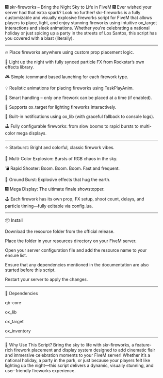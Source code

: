 🎆 skr-fireworks – Bring the Night Sky to Life in FiveM 🎆
Ever wished your server had that extra spark? Look no further! skr-fireworks is a fully customizable and visually explosive fireworks script for FiveM that allows players to place, light, and enjoy stunning fireworks using intuitive ox_target interactions and sleek animations. Whether you're celebrating a national holiday or just spicing up a party in the streets of Los Santos, this script has you covered with a blast (literally).

----------------------------------------------------------------------------------------------------------------------------------

🔥 Place fireworks anywhere using custom prop placement logic.

🧨 Light up the night with fully synced particle FX from Rockstar’s own effects library.

🎮 Simple /command based launching for each firework type.

💡 Realistic animations for placing fireworks using TaskPlayAnim.

🧠 Smart handling – only one firework can be placed at a time (if enabled).

💾 Supports ox_target for lighting fireworks interactively.

🧰 Built-in notifications using ox_lib (with graceful fallback to console logs).

🕹 Fully configurable fireworks: from slow booms to rapid bursts to multi-color mega displays.

---------------------------------------------------------------------------------------------------------------------------------

⭐ Starburst: Bright and colorful, classic firework vibes.

🌈 Multi-Color Explosion: Bursts of RGB chaos in the sky.

💣 Rapid Shooter: Boom. Boom. Boom. Fast and frequent.

🎇 Ground Burst: Explosive effects that hug the earth.

🎆 Mega Display: The ultimate finale showstopper.

🕹 Each firework has its own prop, FX setup, shoot count, delays, and particle timing—fully editable via config.lua.

----------------------------------------------------------------------------------------------------------------------

📦 Install

Download the resource folder from the official release.

Place the folder in your resources directory on your FiveM server.

Open your server configuration file and add the resource name to your ensure list.

Ensure that any dependencies mentioned in the documentation are also started before this script.

Restart your server to apply the changes.

--------------------------------------------------------------------------------------------------------------------

🔧 Dependencies


qb-core

ox_lib

ox_target

ox_inventory

---------------------------------------------------------------------------------------------------------------------------------

🎇 Why Use This Script?
Bring the sky to life with skr-fireworks, a feature-rich firework placement and display system designed to add cinematic flair and immersive celebration moments to your FiveM server! Whether it’s a national holiday, a party in the park, or just because your players felt like lighting up the night—this script delivers a dynamic, visually stunning, and user-friendly fireworks experience.
